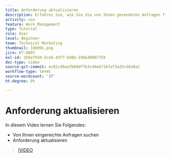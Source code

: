 ```yaml
---
title: Anforderung aktualisieren
description: Erfahren Sie, wie Sie die von Ihnen gesendeten Anfragen finden und über diese Anfragen eine Aktualisierung vornehmen können in [!DNL  Workfront].
activity: use
feature: Work Management
type: Tutorial
role: User
level: Beginner
team: Technical Marketing
thumbnail: 336091.png
jira: KT-8807
exl-id: 2b5ef930-5ce9-43f7-b98b-19bb48907759
doc-type: video
source-git-commit: ec82cd0aafb89df7b3c46eb716faf3a25cd438a2
workflow-type: tm+mt
source-wordcount: '37'
ht-degree: 0%

---
```


# Anforderung aktualisieren

In diesem Video lernen Sie Folgendes:

* Von Ihnen eingereichte Anfragen suchen
* Anforderung aktualisieren

>[!VIDEO](https://video.tv.adobe.com/v/336091/?quality=12&learn=on)

